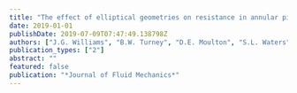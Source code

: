 ```yaml
---
title: "The effect of elliptical geometries on resistance in annular pipe flows"
date: 2019-01-01
publishDate: 2019-07-09T07:47:49.138798Z
authors: ["J.G. Williams", "B.W. Turney", "D.E. Moulton", "S.L. Waters"]
publication_types: ["2"]
abstract: ""
featured: false
publication: "*Journal of Fluid Mechanics*"
---
```


